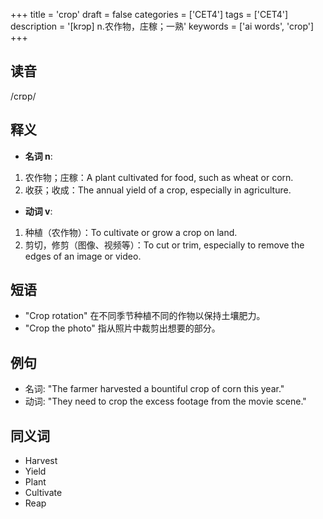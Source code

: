 +++
title = 'crop'
draft = false
categories = ['CET4']
tags = ['CET4']
description = '[krɔp] n.农作物，庄稼；一熟'
keywords = ['ai words', 'crop']
+++

## 读音
/crɒp/

## 释义
- **名词 n**:
1. 农作物；庄稼：A plant cultivated for food, such as wheat or corn.
2. 收获；收成：The annual yield of a crop, especially in agriculture.

- **动词 v**:
1. 种植（农作物）：To cultivate or grow a crop on land.
2. 剪切，修剪（图像、视频等）：To cut or trim, especially to remove the edges of an image or video.

## 短语
- "Crop rotation" 在不同季节种植不同的作物以保持土壤肥力。
- "Crop the photo" 指从照片中裁剪出想要的部分。

## 例句
- 名词: "The farmer harvested a bountiful crop of corn this year."
- 动词: "They need to crop the excess footage from the movie scene."
  
## 同义词
- Harvest
- Yield
- Plant
- Cultivate
- Reap
